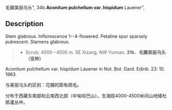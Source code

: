 毛瓣美丽乌头",
34b.**Aconitum pulchellum var. hispidum** Lauener",

## Description
Stem glabrous. Inflorescence 1--4-flowered. Petaline spur sparsely pubescent. Stamens glabrous.

> * Scrub; 4000--4500 m. SE Xizang, NW Yunnan.
**31b．毛瓣美丽乌头（变种）**

Aconitum pulchellum var. hispidum Lauener in Not. Bot. Gard. Edinb. 23: 10. 1963.

与美丽乌头的区别：花瓣的距有疏毛。

分布于西藏东南部和云南西北部（中甸哈巴山）。生海拔4000-4500米间山地矮杜鹃灌丛中。
